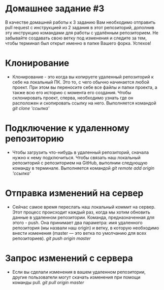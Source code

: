 # Домашнее задание #3

В качестве домашней работы к 3 заданию Вам необходимо отправить pull request с инструкцией из 2 задания в этот репозиторий, дополнив эту инструкцию командами для работы с удалённым репозиторием. Не забывайте создавать свою ветку под изменения и следите за тем, чтобы терминал был открыт именно в папке Вашего форка. Успехов!

# Клонирование 
* Клонирование - это когда вы копируете удаленный репозиторий к себе на локальный ПК. Это то, с чего обычно начинается любой проект. При этом вы переносите себе все файлы и папки проекта, а также всю его историю с момента его создания. Чтобы склонировать проект, сперва, необходимо узнать где он расположен и скопировать ссылку на него. Выполняется командой 
*git clone 'ссылка'*
# Подключение к удаленному репозиторию
* Чтобы загрузить что-нибудь в удаленный репозиторий, сначала нужно к нему подключиться. Чтобы связать наш локальный репозиторий с репозиторием на GitHub, выполним следующую команду в терминале. Выполняется командой 
*git remote add origin 'ссылка'*

# Отправка изменений на сервер
* Сейчас самое время переслать наш локальный коммит на сервер. Этот процесс происходит каждый раз, когда мы хотим обновить данные в удаленном репозитории.
Команда, предназначенная для этого - push. Она принимает два параметра: имя удаленного репозитория (мы назвали наш origin) и ветку, в которую необходимо внести изменения (master — это ветка по умолчанию для всех репозиториев).
*git push origin master*
# Запрос изменений с сервера
* Если вы сделали изменения в вашем удаленном репозитории, другие пользователи могут скачать изменения при помощи команды pull.
*git pull origin master*